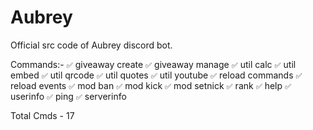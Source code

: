 # Aubrey
Official src code of Aubrey discord bot.

Commands:-
`✅` giveaway create
`✅` giveaway manage
`✅` util calc
`✅` util embed
`✅` util qrcode
`✅` util quotes
`✅` util youtube
`✅` reload commands
`✅` reload events
`✅` mod ban
`✅` mod kick
`✅` mod setnick
`✅` rank
`✅` help
`✅` userinfo 
`✅` ping
`✅` serverinfo

Total Cmds - 17

